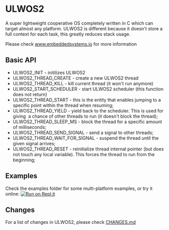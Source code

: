 # ULWOS2

A super lightweight cooperative OS completely written in C which can target almost any platform.
ULWOS2 is different because it doesn't store a full context for each task, this greatly reduces stack usage.

Please check www.embeddedsystems.io for more information

## Basic API

* ULWOS2_INIT - initilizes ULWOS2
* ULWOS2_THREAD_CREATE - create a new ULWOS2 thread
* ULWOS2_THREAD_KILL - kill current thread (it won't run anymore)
* ULWOS2_START_SCHEDULER - start ULWOS2 scheduler (this function does not return)
* ULWOS2_THREAD_START - this is the entity that enables jumping to a specific point within the thread when resuming;
* ULWOS2_THREAD_YIELD - yield back to the scheduler. This is used for giving  a chance of other threads to run (it doesn't block the thread);
* ULWOS2_THREAD_SLEEP_MS - block the thread for a specific amount of milliseconds;
* ULWOS2_THREAD_SEND_SIGNAL - send a signal to other threads;
* ULWOS2_THREAD_WAIT_FOR_SIGNAL - suspend the thread until the given signal arrives;
* ULWOS2_THREAD_RESET - reinitialize thread internal pointer (but does not touch any local variable). This forces the thread to run from the beginning;

## Examples

Check the examples folder for some multi-platform examples, or try it online: [![Run on Repl.it](https://repl.it/badge/github/fabiopjve/ULWOS2)](https://repl.it/github/fabiopjve/ULWOS2)

## Changes

For a list of changes in ULWOS2, please check [CHANGES.md](https://github.com/fabiopjve/ULWOS2/blob/master/CHANGES.md)
